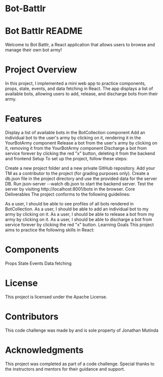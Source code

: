 # Bot-Battlr
# Bot Battlr README
Welcome to Bot Battlr, a React application that allows users to browse and manage their own bot army!

# Project Overview
In this project, I implemented a mini web app to practice components, props, state, events, and data fetching in React. The app displays a list of available bots, allowing users to add, release, and discharge bots from their army.

# Features
Display a list of available bots in the BotCollection component
Add an individual bot to the user's army by clicking on it, rendering it in the YourBotArmy component
Release a bot from the user's army by clicking on it, removing it from the YourBotArmy component
Discharge a bot from service forever by clicking the red "x" button, deleting it from the backend and frontend
Setup
To set up the project, follow these steps:

Create a new project folder and a new private GitHub repository.
Add your TM as a contributor to the project (for grading purposes only).
Create a db.json file in the project directory and use the provided data for the server DB.
Run json-server --watch db.json to start the backend server.
Test the server by visiting http://localhost:8001/bots in the browser.
Core Deliverables
The project conforms to the following guidelines:

As a user, I should be able to see profiles of all bots rendered in BotCollection.
As a user, I should be able to add an individual bot to my army by clicking on it.
As a user, I should be able to release a bot from my army by clicking on it.
As a user, I should be able to discharge a bot from service forever by clicking the red "x" button.
Learning Goals
This project aims to practice the following skills in React:

# Components
Props
State
Events
Data fetching
# License
This project is licensed under the Apache License.

# Contributors
This code challenge was made by and is sole property of Jonathan Mutinda
# Acknowledgments
This project was completed as part of a code challenge. Special thanks to the instructors and mentors for their guidance and support.